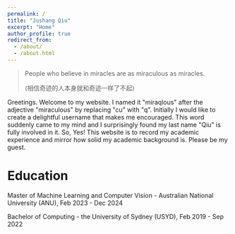```yaml
---
permalink: /
title: "Jushang Qiu"
excerpt: "Home"
author_profile: true
redirect_from: 
  - /about/
  - /about.html
---
```


<blockquote>
People who believe in miracles are as miraculous as miracles.  

(相信奇迹的人本身就和奇迹一样了不起)
</blockquote>

Greetings. Welcome to my website. I named it "miraqlous" after the adjective "miraculous" by replacing "cu" with "q". Initially I would like to create a delightful username that makes me encouraged. This word suddenly came to my mind and I surprisingly found my last name "Qiu" is fully involved in it. So, Yes! This website is to record my academic experience and mirror how solid my academic background is. Please be my guest.

Education
======
Master of Machine Learning and Computer Vision - Australian National University (ANU), Feb 2023 - Dec 2024

Bachelor of Computing - the University of Sydney (USYD), Feb 2019 - Sep 2022
